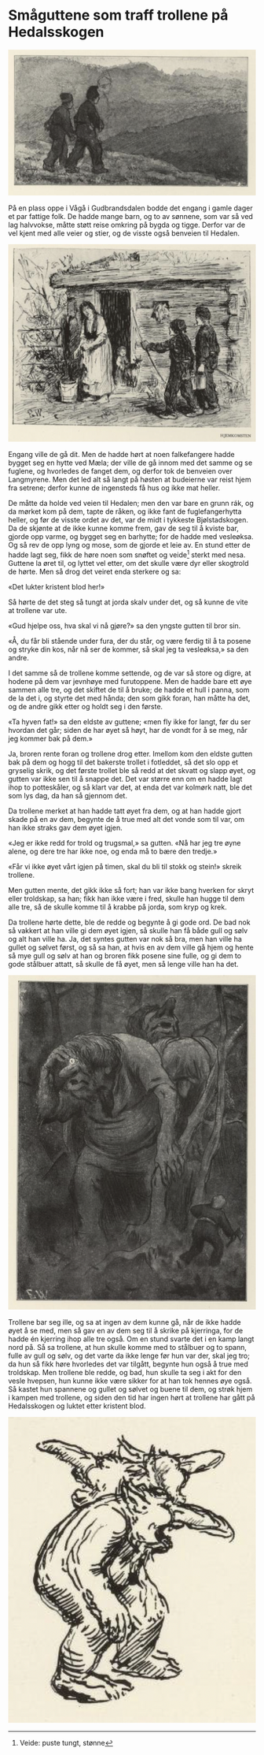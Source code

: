 # Småguttene som traff trollene på Hedalsskogen

![Guttene](./smaaguttene1.png)

På en plass oppe i Vågå i Gudbrandsdalen bodde det engang i gamle dager et par fattige folk. De hadde mange barn, og to av sønnene, som var så ved lag halvvokse, måtte støtt reise omkring på bygda og tigge. Derfor var de vel kjent med alle veier og stier, og de visste også benveien til Hedalen.

![Guttene 2](./smaaguttene2.png)

Engang ville de gå dit. Men de hadde hørt at noen falkefangere hadde bygget seg en hytte ved Mæla; der ville de gå innom med det samme og se fuglene, og hvorledes de fanget dem, og derfor tok de benveien over Langmyrene. Men det led alt så langt på høsten at budeierne var reist hjem fra setrene; derfor kunne de ingensteds få hus og ikke mat heller.

De måtte da holde ved veien til Hedalen; men den var bare en grunn rák, og da mørket kom på dem, tapte de råken, og ikke fant de fuglefangerhytta heller, og før de visste ordet av det, var de midt i tykkeste Bjølstadskogen. Da de skjønte at de ikke kunne komme frem, gav de seg til å kviste bar, gjorde opp varme, og bygget seg en barhytte; for de hadde med vesleøksa. Og så rev de opp lyng og mose, som de gjorde et leie av. En stund etter de hadde lagt seg, fikk de høre noen som snøftet og veide[^1] sterkt med nesa. Guttene la øret til, og lyttet vel etter, om det skulle være dyr eller skogtrold de hørte. Men så drog det veiret enda sterkere og sa:

«Det lukter kristent blod her!»

Så hørte de det steg så tungt at jorda skalv under det, og så kunne de vite at trollene var ute.

«Gud hjelpe oss, hva skal vi nå gjøre?» sa den yngste gutten til bror sin.

«Å, du får bli stående under fura, der du står, og være ferdig til å ta posene og stryke din kos, når nå ser de kommer, så skal jeg ta vesleøksa,» sa den andre.

I det samme så de trollene komme settende, og de var så store og digre, at hodene på dem var jevnhøye med furutoppene. Men de hadde bare ett øye sammen alle tre, og det skiftet de til å bruke; de hadde et hull i panna, som de la det i, og styrte det med hånda; den som gikk foran, han måtte ha det, og de andre gikk etter og holdt seg i den første.

«Ta hyven fat!» sa den eldste av guttene; «men fly ikke for langt, før du ser hvordan det går; siden de har øyet så høyt, har de vondt for å se meg, når jeg kommer bak på dem.»

Ja, broren rente foran og trollene drog etter. Imellom kom den eldste gutten bak på dem og hogg til det bakerste trollet i fotleddet, så det slo opp et gryselig skrik, og det første trollet ble så redd at det skvatt og slapp øyet, og gutten var ikke sen til å snappe det. Det var større enn om en hadde lagt ihop to potteskåler, og så klart var det, at enda det var kolmørk natt, ble det som lys dag, da han så gjennom det.

Da trollene merket at han hadde tatt øyet fra dem, og at han hadde gjort skade på en av dem, begynte de å true med alt det vonde som til var, om han ikke straks gav dem øyet igjen.

«Jeg er ikke redd for trold og trugsmal,» sa gutten. «Nå har jeg tre øyne alene, og dere tre har ikke noe, og enda må to bære den tredje.»

«Får vi ikke øyet vårt igjen på timen, skal du bli til stokk og stein!» skreik trollene.

Men gutten mente, det gikk ikke så fort; han var ikke bang hverken for skryt eller troldskap, sa han; fikk han ikke være i fred, skulle han hugge til dem alle tre, så de skulle komme til å krabbe på jorda, som kryp og krek.

Da trollene hørte dette, ble de redde og begynte å gi gode ord. De bad nok så vakkert at han ville gi dem øyet igjen, så skulle han få både gull og sølv og alt han ville ha. Ja, det syntes gutten var nok så bra, men han ville ha gullet og sølvet først, og så sa han, at hvis en av dem ville gå hjem og hente så mye gull og sølv at han og broren fikk posene sine fulle, og gi dem to gode stålbuer attatt, så skulle de få øyet, men så lenge ville han ha det.

![Trollene skotter](./smaaguttene3.png)

Trollene bar seg ille, og sa at ingen av dem kunne gå, når de ikke hadde øyet å se med, men så gav en av dem seg til å skrike på kjerringa, for de hadde én kjerring ihop alle tre også. Om en stund svarte det i en kamp langt nord på. Så sa trollene, at hun skulle komme med to stålbuer og to spann, fulle av gull og sølv, og det varte da ikke lenge før hun var der, skal jeg tro; da hun så fikk høre hvorledes det var tilgått, begynte hun også å true med troldskap. Men trollene ble redde, og bad, hun skulle ta seg i akt for den vesle hvepsen, hun kunne ikke være sikker for at han tok hennes øye også. Så kastet hun spannene og gullet og sølvet og buene til dem, og strøk hjem i kampen med trollene, og siden den tid har ingen hørt at trollene har gått på Hedalsskogen og luktet etter kristent blod.

![Troll](./smaaguttene4.png)

[^1]: Veide: puste tungt, stønne
